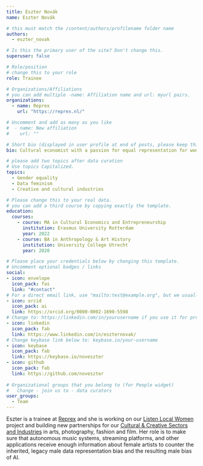 ```yaml
---
title: Eszter Novák
name: Eszter Novák

# this must match the /content/authors/profilename folder name
authors:
  - eszter_novak

# Is this the primary user of the site? Don't change this.
superuser: false

# Role/position
# change this to your role
role: Trainee

# Organizations/Affiliations
# you can add multiple -name: Affiliation name and url: myurl pairs.
organizations:
  - name: Reprex
    url: "https://reprex.nl/"

# Uncomment and add as many as you like
#  - name: New affiliation
#    url: ""

# Short bio (displayed in user profile at end of posts, please keep this to 1-2 lines)
bio: Cultural economist with a passion for equal representation for women in the creative sectors.

# please add two topics after data curation
# Use topics Capitalized.
topics:
  - Gender equality
  - Data feminism
  - Creative and cultural industries

# Please change this to your real data.
# you can add a third course by copying exactly the template.
education:
  courses:
    - course: MA in Cultural Economics and Entrepreneurship
      institution: Erasmus University Rotterdam
      year: 2022
    - course: BA in Anthropology & Art History
      institution: University College Utrecht
      year: 2020

# Please place your credentials below by changing this template.
# Uncomment optional badges / links
social:
- icon: envelope
  icon_pack: fas
  link: "#contact" 
# For a direct email link, use "mailto:test@example.org", but we usually use the contact form and not reveal your email to the open internet.
- icon: orcid
  icon_pack: ai
  link: https://orcid.org/0000-0002-1690-5598
# Change to: https://linkedin.com/in/yourusername if you use it for professional purposes.
- icon: linkedin
  icon_pack: fab
  link: https://www.linkedin.com/in/eszternovak/
# Change keybase link below to: keybase.io/your-username 
- icon: keybase
  icon_pack: fab
  link: https://keybase.io/noveszter
- icon: github
  icon_pack: fab
  link: https://github.com/noveszter
  
# Organizational groups that you belong to (for People widget)
#   Change - join us to - data curators
user_groups: 
  - Team
---
```


Eszter is a trainee at [Reprex](/authors/reprex) and she is working on our [Listen Local Women](/project/listen-local) project and building new partnerships for our [Cultural & Creative Sectors and Industries](https://ccsi.dataobservatory.eu/) in arts, photography, fashion and film. Her role is to make sure that autonomous music systems, streaming platforms, and other applications receive enough information about female artists to counter the inherited, legacy male data representation bias and the resulting male bias of AI.
